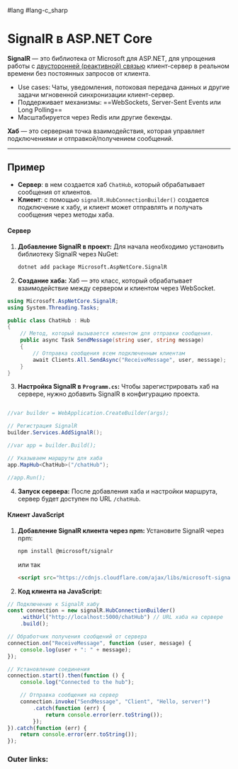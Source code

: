 #lang #lang-c_sharp 

# SignalR в ASP.NET Core

**SignalR** — это библиотека от Microsoft для ASP.NET, для упрощения работы с <u>двусторонней (реактивной) связью</u> клиент-сервер в реальном времени без постоянных запросов от клиента.

- Use cases: Чаты, уведомления, потоковая передача данных и другие задачи мгновенной синхронизации клиент-сервер. 
- Поддерживает механизмы: ==WebSockets, Server-Sent Events или Long Polling==
- Масштабируется через Redis или другие бекенды.

**Хаб** — это серверная точка взаимодействия, которая управляет подключениями и отправкой/получением сообщений.

---

## Пример

- **Сервер**: в нем создается хаб `ChatHub`, который обрабатывает сообщения от клиентов.
- **Клиент**: с помощью `signalR.HubConnectionBuilder()` создается подключение к хабу, и клиент может отправлять и получать сообщения через методы хаба.

#### Сервер
1. **Добавление SignalR в проект:**
    Для начала необходимо установить библиотеку SignalR через NuGet:
    ```bash
    dotnet add package Microsoft.AspNetCore.SignalR
    ```
    
2. **Создание хаба:** Хаб — это класс, который обрабатывает взаимодействие между сервером и клиентом через WebSocket.
```csharp
using Microsoft.AspNetCore.SignalR;
using System.Threading.Tasks;

public class ChatHub : Hub
{
    // Метод, который вызывается клиентом для отправки сообщения. 
    public async Task SendMessage(string user, string message)
    {
        // Отправка сообщения всем подключенным клиентам
        await Clients.All.SendAsync("ReceiveMessage", user, message);
    }
}
```

3.  **Настройка SignalR в `Programm.cs`:**
    Чтобы зарегистрировать хаб на сервере, нужно добавить SignalR в конфигурацию проекта. 
```csharp

//var builder = WebApplication.CreateBuilder(args);

// Регистрация SignalR
builder.Services.AddSignalR();

//var app = builder.Build();

// Указываем маршруты для хаба
app.MapHub<ChatHub>("/chatHub");

//app.Run();
```

4. **Запуск сервера:**
    После добавления хаба и настройки маршрута, сервер будет доступен по URL `/chatHub`.


#### Клиент JavaScript

1. **Добавление SignalR клиента через npm:**
    Установите SignalR через npm:
    ```bash
    npm install @microsoft/signalr
    ```
    или так
    ```html
    <script src="https://cdnjs.cloudflare.com/ajax/libs/microsoft-signalr/7.0.5/signalr.min.js"></script>
	```
    
2. **Код клиента на JavaScript:**

```javascript
// Подключение к SignalR хабу
const connection = new signalR.HubConnectionBuilder()
    .withUrl("http://localhost:5000/chatHub") // URL хаба на сервере
    .build();

// Обработчик получения сообщений от сервера
connection.on("ReceiveMessage", function (user, message) {
    console.log(user + ": " + message);
});

// Установление соединения
connection.start().then(function () {
    console.log("Connected to the hub");

    // Отправка сообщения на сервер
    connection.invoke("SendMessage", "Client", "Hello, server!")
        .catch(function (err) {
            return console.error(err.toString());
        });
}).catch(function (err) {
    return console.error(err.toString());
});
```

### Outer links:

